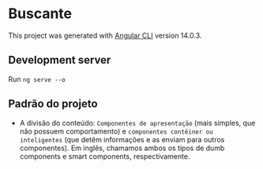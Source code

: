 # Buscante

This project was generated with [Angular CLI](https://github.com/angular/angular-cli) version 14.0.3.

## Development server

Run `ng serve --o` 

## Padrão do projeto

- A divisão do conteúdo: `Componentes de apresentação` (mais simples, que não possuem comportamento) e `componentes contêiner ou inteligentes` (que detêm informações e as enviam para outros componentes). Em inglês, chamamos ambos os tipos de dumb components e smart components, respectivamente.
